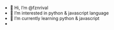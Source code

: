 - 👋 Hi, I’m @fznrival
- 👀 I’m interested in python & javascript language
- 🌱 I’m currently learning python & javascript
- 
<!---
fznrival/fznrival is a ✨ special ✨ repository because its `README.md` (this file) appears on your GitHub profile.
You can click the Preview link to take a look at your changes.
--->
